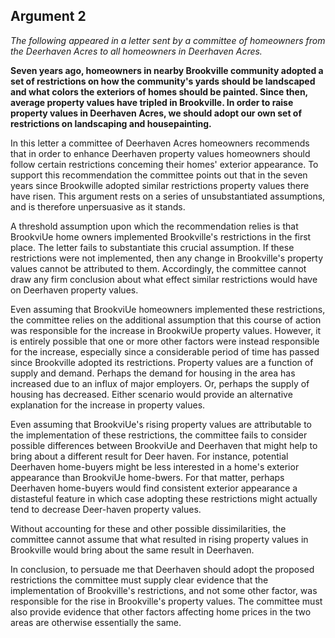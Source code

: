 
Argument 2
---------------------------

*The following appeared in a letter sent by a committee of homeowners from the Deerhaven
Acres to all homeowners in Deerhaven Acres.*

**Seven years ago, homeowners in nearby Brookville community adopted a set of restrictions
on how the community's yards should be landscaped and what colors the exteriors of homes
should be painted. Since then, average property values have tripled in Brookville. In order to
raise property values in Deerhaven Acres, we should adopt our own set of restrictions on
landscaping and housepainting.**


In this letter a committee of Deerhaven Acres homeowners recommends that in order to
enhance Deerhaven property values homeowners should follow certain restrictions conceming
their homes' exterior appearance. To support this recommendation the committee points out
that in the seven years since Brookwille adopted similar restrictions property values there have
risen. This argument rests on a series of unsubstantiated assumptions, and is therefore
unpersuasive as it stands.

A threshold assumption upon which the recommendation relies is that BrookviUe home
owners implemented Brookville's restrictions in the first place. The letter fails to substantiate
this crucial assumption. If these restrictions were not implemented, then any change in
Brookville's property values cannot be attributed to them. Accordingly, the committee cannot
draw any firm conclusion about what effect similar restrictions would have on Deerhaven
property values.

Even assuming that BrookviUe homeowners implemented these restrictions, the committee
relies on the additional assumption that this course of action was responsible for the increase
in BrookwiUe property values. However, it is entirely possible that one or more other factors
were instead responsible for the increase, especially since a considerable period of time has
passed since Brookville adopted its restrictions. Property values are a function of supply and
demand. Perhaps the demand for housing in the area has increased due to an influx of major
employers. Or, perhaps the supply of housing has decreased. Either scenario would provide
an alternative explanation for the increase in property values.

Even assuming that BrookviUe's rising property values are attributable to the
implementation of these restrictions, the committee fails to consider possible differences
between BrookviUe and Deerhaven that might help to bring about a different result for Deer
haven. For instance, potential Deerhaven home-buyers might be less interested in a home's
exterior appearance than BrookviUe home-bwers. For that matter, perhaps Deerhaven
home-buyers would find consistent exterior appearance a distasteful feature in which case
adopting these restrictions might actually tend to decrease Deer-haven property values.

Without accounting for these and other possible dissimilarities, the committee cannot assume
that what resulted in rising property values in Brookville would bring about the same result in
Deerhaven.

In conclusion, to persuade me that Deerhaven should adopt the proposed restrictions the
committee must supply clear evidence that the implementation of Brookville's restrictions, and
not some other factor, was responsible for the rise in Brookville's property values. The
committee must also provide evidence that other factors affecting home prices in the two areas
are otherwise essentially the same.

